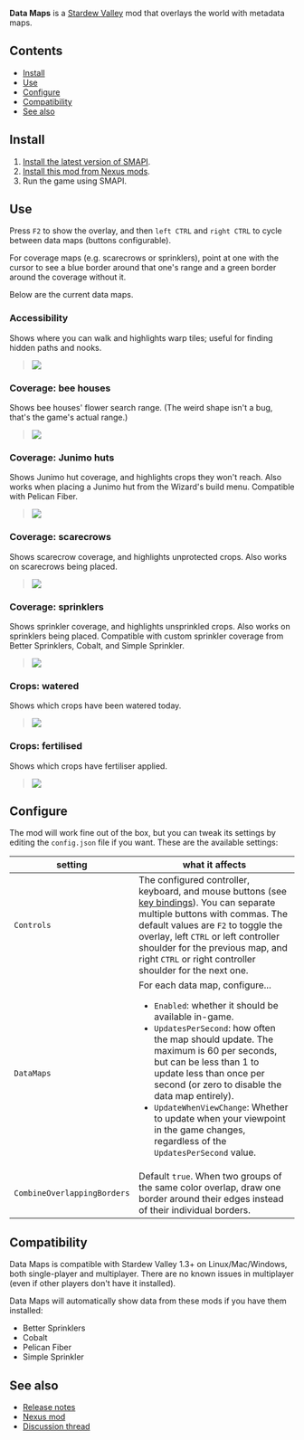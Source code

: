 **Data Maps** is a [Stardew Valley](http://stardewvalley.net/) mod that overlays the world with
metadata maps.

## Contents
* [Install](#install)
* [Use](#use)
* [Configure](#configure)
* [Compatibility](#compatibility)
* [See also](#see-also)

## Install
1. [Install the latest version of SMAPI](https://smapi.io/).
2. [Install this mod from Nexus mods](https://www.nexusmods.com/stardewvalley/mods/1691).
3. Run the game using SMAPI.

## Use
Press `F2` to show the overlay, and then `left CTRL` and `right CTRL` to cycle between data maps
(buttons configurable).

For coverage maps (e.g. scarecrows or sprinklers), point at one with the cursor to see a blue
border around that one's range and a green border around the coverage without it.

Below are the current data maps.

### Accessibility
Shows where you can walk and highlights warp tiles; useful for finding hidden paths and nooks.
> ![](docs/screenshots/accessibility.png)

### Coverage: bee houses
Shows bee houses' flower search range. (The weird shape isn't a bug, that's the game's
actual range.)
> ![](docs/screenshots/bee-houses.png)

### Coverage: Junimo huts
Shows Junimo hut coverage, and highlights crops they won't reach. Also works when placing a Junimo
hut from the Wizard's build menu. Compatible with Pelican Fiber.
> ![](docs/screenshots/junimo-huts.png)

### Coverage: scarecrows
Shows scarecrow coverage, and highlights unprotected crops. Also works on scarecrows being placed.
> ![](docs/screenshots/scarecrows.png)

### Coverage: sprinklers
Shows sprinkler coverage, and highlights unsprinkled crops. Also works on sprinklers being placed.
Compatible with custom sprinkler coverage from Better Sprinklers, Cobalt, and Simple Sprinkler.
> ![](docs/screenshots/sprinklers.png)

### Crops: watered
Shows which crops have been watered today.
> ![](docs/screenshots/crops-watered.png)

### Crops: fertilised
Shows which crops have fertiliser applied.
> ![](docs/screenshots/crops-fertilized.png)

## Configure
The mod will work fine out of the box, but you can tweak its settings by editing the `config.json`
file if you want. These are the available settings:

setting    | what it affects
---------- | -------------------
`Controls` | The configured controller, keyboard, and mouse buttons (see [key bindings](https://stardewvalleywiki.com/Modding:Key_bindings)). You can separate multiple buttons with commas. The default values are `F2` to toggle the overlay, left `CTRL` or left controller shoulder for the previous map, and right `CTRL` or right controller shoulder for the next one.
`DataMaps` | For each data map, configure... <ul><li>`Enabled`: whether it should be available in-game.</li><li>`UpdatesPerSecond`: how often the map should update. The maximum is 60 per seconds, but can be less than 1 to update less than once per second (or zero to disable the data map entirely).</li><li>`UpdateWhenViewChange`: Whether to update when your viewpoint in the game changes, regardless of the `UpdatesPerSecond` value.</li></ul>
`CombineOverlappingBorders` | Default `true`. When two groups of the same color overlap, draw one border around their edges instead of their individual borders.

## Compatibility
Data Maps is compatible with Stardew Valley 1.3+ on Linux/Mac/Windows, both single-player and
multiplayer. There are no known issues in multiplayer (even if other players don't have it
installed).

Data Maps will automatically show data from these mods if you have them installed:
* Better Sprinklers
* Cobalt
* Pelican Fiber
* Simple Sprinkler

## See also
* [Release notes](release-notes.md)
* [Nexus mod](https://www.nexusmods.com/stardewvalley/mods/1691)
* [Discussion thread](https://community.playstarbound.com/threads/data-maps.139625/)
